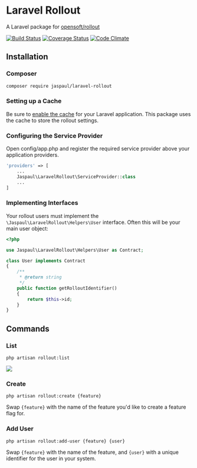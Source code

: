 # Laravel Rollout

A Laravel package for [opensoft/rollout](https://github.com/opensoft/rollout)

[![Build Status](https://travis-ci.org/Jaspaul/laravel-rollout.svg?branch=master)](https://travis-ci.org/Jaspaul/laravel-rollout) [![Coverage Status](https://coveralls.io/repos/github/Jaspaul/laravel-rollout/badge.svg?branch=master)](https://coveralls.io/github/Jaspaul/laravel-rollout?branch=master) [![Code Climate](https://codeclimate.com/github/Jaspaul/laravel-rollout/badges/gpa.svg)](https://codeclimate.com/github/Jaspaul/laravel-rollout)

## Installation

### Composer

```sh
composer require jaspaul/laravel-rollout
```

### Setting up a Cache

Be sure to [enable the cache](https://laravel.com/docs/5.4/cache) for your Laravel application. This package uses the cache to store the rollout settings.

### Configuring the Service Provider

Open config/app.php and register the required service provider above your application providers.

```php
'providers' => [
    ...
    Jaspaul\LaravelRollout\ServiceProvider::class
    ...
]
```

### Implementing Interfaces

Your rollout users must implement the `\Jaspaul\LaravelRollout\Helpers\User` interface. Often this will be your main user object:

```php
<?php

use Jaspaul\LaravelRollout\Helpers\User as Contract;

class User implements Contract
{
    /**
     * @return string
     */
    public function getRolloutIdentifier()
    {
        return $this->id;
    }
}
```

## Commands

### List

`php artisan rollout:list`

![](https://cloud.githubusercontent.com/assets/2836589/24476459/4773446c-14a1-11e7-8ea5-132fe747e0ac.png)

### Create

`php artisan rollout:create {feature}`

Swap `{feature}` with the name of the feature you'd like to create a feature flag for.

### Add User

`php artisan rollout:add-user {feature} {user}`

Swap `{feature}` with the name of the feature, and `{user}` with a unique identifier for the user in your system.
